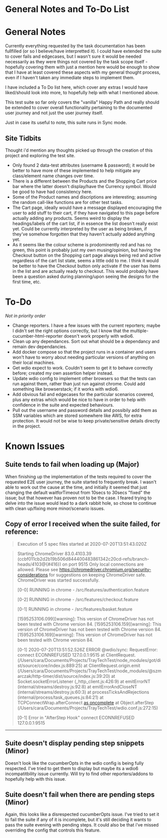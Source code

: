 # General Notes and To-Do List

# General Notes

Currently everything requested by the task documentation has been fullfilled (or so I believe/have interpretted it). I could have extended the suite to cover fails and edgecases, but I wasn't sure it would be needed necessarily as they were things not covered by the task scope itself - hopefully covering them with just a mention here would be enough to show that I have at least covered these aspects with my general thought process, even if I haven't taken any immediate steps to implement them.

I have included a To Do list here, which cover any extras I would have liked/should look into more, to hopefully help with what I mentioned above.

This test suite so far only covers the "vanilla" Happy Path and really should be extended to cover overall functionality pertaining to the documented user journey and not just the user journey itself.

Just in case its useful to note, this suite runs in Sync mode.

## Site Tidbits

Thought i'd mention any thoughts picked up through the creation of this project and exploring the test site.

- Only found 2 data-test attributes (username & password); it would be better to have more of these implemented to help mitigate any class/element name changes over time.
- There is a different between the Products and the Shopping Cart price bar where the latter doesn't display/have the Currency symbol. Would be good to have had consistency here.
- Some of the Product names and discriptions are interesting; assuming the random call-like functions are for other test tasks.
- The Cart page, ideally would have a message displayed encouraging the user to add stuff to their cart, if they have navigated to this page before actually adding any products. Seems weird to display the headings/labels of the cart list, if in essence the list doesn't really exist yet. Could be currently interpreted by the user as being broken, if they've somehow forgotten that they haven't actually added anything yet.
- As it seems like the colour scheme is prodominently red and has no green, this point is probably just my own musing/opinion, but having the Checkout button on the Shopping cart page always being red and active regardless of the cart list state, seems a little odd to me. I think it would be better to have the Checkout button only activate if the user has items in the list and are actually ready to checkout. This would probably have been a question asked during planning/upon seeing the designs for the first time, etc.

# To-Do

_Not in priority order_

- Change reporters. I have a few issues with the current reporters; maybe I didn't set the right options correctly, but I know that the multiple-cucumber-html-reporter doesn't work properly with wdio6.
- Clean up any dependances. Sort out what should be a dependancy and remain dev dependancies.
- Add docker compose so that the project runs in a container and users won't have to worry about needing particular versions of anything on their local machines.
- Get wdio expect to work. Couldn't seem to get it to behave correctly before; created my own assertion helper instead.
- Update wdio config to implement other browsers so that the tests can run against them, rather than just run against chrome. Could add something like browserstack; if it works with wdio6.
- Add obvious fail and edgecases for the particular scenarios covered, plus any extras which would be nice to have in order to help with confidence in the suite and expected behaviours.
- Pull out the username and password details and possibily add them as SSM variables which are stored somewhere like AWS, for extra protection. It would not be wise to keep private/sensitive details directly in the project.

# Known Issues

## Suite tends to fail when loading up (Major)

When finishing up the implementation of the tests required to cover the requested E2E user journey, the suite started to frequently break. I wasn't able to work out the cause at the time, and initially it seemed that just changing the default waitforTimeout from 10secs to 30secs "fixed" the issue; but that however has proven not to be the case. I feared trying to delve into the issue would lead to a dark rabbit hole, so chose to continue with clean up/fixing more minor/scenario issues.

## Copy of error I received when the suite failed, for reference:

> Execution of 5 spec files started at 2020-07-20T13:51:43.020Z

> Starting ChromeDriver 83.0.4103.39 (ccbf011cb2d2b19b506d844400483861342c20cd-refs/branch-heads/4103@{#416}) on port 9515
> Only local connections are allowed.
> Please see https://chromedriver.chromium.org/security-considerations for suggestions on keeping ChromeDriver safe.
> ChromeDriver was started successfully.
>
> [0-0] RUNNING in chrome - /src/features/authentication.feature
>
> [0-2] RUNNING in chrome - /src/features/checkout.feature
>
> [0-1] RUNNING in chrome - /src/features/basket.feature
>
> [1595253106.099][warning]: This version of ChromeDriver has not been tested with Chrome version 84.
> [1595253106.159][warning]: This version of ChromeDriver has not been tested with Chrome version 84.
> [1595253106.169][warning]: This version of ChromeDriver has not been tested with Chrome version 84.
>
> [0-1] 2020-07-20T13:51:52.526Z ERROR @wdio/sync: RequestError: connect ECONNREFUSED 127.0.0.1:9515
> at ClientRequest.<anonymous> (/Users/cara/Documents/Projects/TrayTechTest/node_modules/got/dist/source/core/index.js:889:25)
> at ClientRequest.origin.emit (/Users/cara/Documents/Projects/TrayTechTest/node_modules/@szmarczak/http-timer/dist/source/index.js:39:20)
> at Socket.socketErrorListener (\_http_client.js:426:9)
> at emitErrorNT (internal/streams/destroy.js:92:8)
> at emitErrorAndCloseNT (internal/streams/destroy.js:60:3)
> at processTicksAndRejections (internal/process/task_queues.js:84:21)
> at TCPConnectWrap.afterConnect [as oncomplete](net.js:1137:16)
> at Object.afterStep (/Users/cara/Documents/Projects/TrayTechTest/wdio.conf.js:272:15)
>
> [0-1] Error in "AfterStep Hook"
> connect ECONNREFUSED 127.0.0.1:9515

---

## Suite doesn't display pending step snippets (Minor)

Doesn't look like the cucumberOpts in the wdio config is being fully respected. I've tried to get them to display but maybe its a wdio6 incompatitbility issue currently. Will try to find other reporters/addons to hopefully help with this issue.

## Suite doesn't fail when there are pending steps (Minor)

Again, this looks like a disrespected cucumberOpts issue. I've tried to set it to fail the suite if any of it is incomplete, but it's still deciding it wants to pass the suite evening with pending steps. It could also be that i've missed overriding the config that controls this feature.

